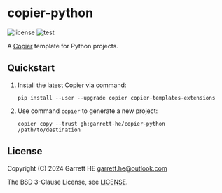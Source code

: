# copier-python

![license](https://img.shields.io/github/license/garrett-he/copier-python)
![test](https://img.shields.io/github/actions/workflow/status/garrett-he/copier-python/test.yml)

A [Copier][1] template for Python projects.

## Quickstart

1. Install the latest Copier via command:
    ```
    pip install --user --upgrade copier copier-templates-extensions
    ```

2. Use command `copier` to generate a new project:
    ```
    copier copy --trust gh:garrett-he/copier-python /path/to/destination
    ```

## License

Copyright (C) 2024 Garrett HE <garrett.he@outlook.com>

The BSD 3-Clause License, see [LICENSE](./LICENSE).

[1]: https://github.com/copier-org/copier
